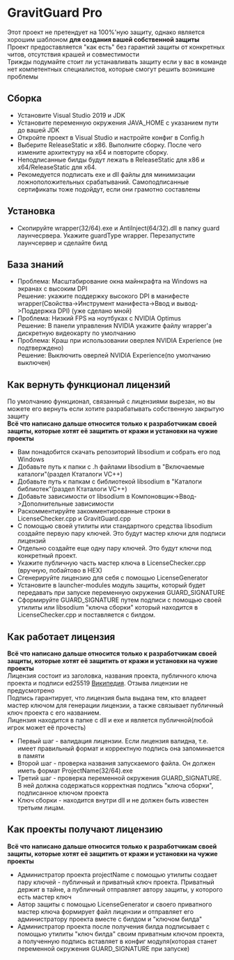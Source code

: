 # GravitGuard Pro
Этот проект не претендует на 100%'ную защиту, однако является хорошим шаблоном **для создания вашей собственной защиты**  
Проект предоставляется "как есть" без гарантий защиты от конкретных читов, отсутствия крашей и совместимости  
Трижды подумайте стоит ли устанавливать защиту если у вас в команде нет компетентных специалистов, которые смогут решить возникшие проблемы
## Сборка
- Установите Visual Studio 2019 и JDK
- Установите переменную окружения JAVA_HOME с указанием пути до вашей JDK
- Откройте проект в Visual Studio и настройте конфиг в Config.h
- Выберите ReleaseStatic и x86. Выполните сборку. После чего измените архитектуру на x64 и повторите сборку.
- Неподписанные билды будут лежать в ReleaseStatic для x86 и x64/ReleaseStatic для x64.
- Рекомедуется подписать exe и dll файлы для минимизации ложноположительных срабатываний. Самоподписанные сертификаты тоже подойдут, если они грамотно составлены
## Установка
- Скопируйте wrapper(32/64).exe и AntiInject(64/32).dll в папку guard лаунчесрвера. Укажите guardType wrapper. Перезапустите лаунчсервер и сделайте билд
## База знаний
- Проблема: Масштабирование окна майнкрафта на Windows на экранах с высоким DPI  
Решение: укажите поддержку высокого DPI в манифесте wrapper(Свойства->Инструмент манифеста->Ввод и вывод->Поддержка DPI) (уже сделано мной)
- Проблема: Низкий FPS на ноутбуках с NVIDIA Optimus  
Решение: В панели управления NVIDIA укажите файлу wrapper'a дискретную видеокарту по умолчанию
- Проблема: Краш при использовании оверлея NVIDIA Experience (не подтверждено)  
Решение: Выключить оверлей NVIDIA Experience(по умолчанию выключен)
## Как вернуть функционал лицензий
По умолчанию функционал, связанный с лицензиями вырезан, но вы можете его вернуть если хотите разрабатывать собственную закрытую защиту  
**Всё что написано дальше относится только к разработчикам своей защиты, которые хотят её защитить от кражи и установки на чужие проекты**
- Вам понадобится скачать репозиторий libsodium и собрать его под Windows
- Добавьте путь к папки с .h файлами libsodium в "Включаемые каталоги"(раздел Ктаталоги VC++)
- Добавьте путь к папкам с библиотекой libsodium в "Каталоги библиотек"(раздел Ктаталоги VC++)
- Добавьте зависимости от libsodium в Компоновщик->Ввод->Дополнительные зависимости
- Раскомментируйте закомментированные строки в LicenseChecker.cpp и GravitGuard.cpp
- С помощью своей утилиты или стандартного средства libsodium создайте первую пару ключей. Это будут мастер ключи для подписи лицензий
- Отдельно создайте еще одну пару ключей. Это будут ключи под конкретный проект.
- Укажите публичную часть мастер ключа в LicenseChecker.cpp (вручную, побайтово в HEX)
- Сгенерируйте лицензию для себя с помощью LicenseGenerator
- Установите в launcher-modules модуль защиты, который будет передавать при запуске переменную окружения GUARD_SIGNATURE
- Сформируйте GUARD_SIGNATURE путем подписи с помощью своей утилиты или libsodium "ключа сборки" который находится в LicenseChecker.cpp и поставляется с билдом.
## Как работает лицензия
**Всё что написано дальше относится только к разработчикам своей защиты, которые хотят её защитить от кражи и установки на чужие проекты**  
Лицензия состоит из заголовка, названия проекта, публичного ключа проекта и подписи ed25519 [Википедия](https://ru.wikipedia.org/wiki/EdDSA). Отзыва лицензии не предусмотрено  
Подпись гарантирует, что лицензия была выдана тем, кто владеет мастер ключом для генерации лицензии, а также связывает публичный ключ проекта с его названием.  
Лицензия находится в папке с dll и exe и является публичной(любой игрок может её прочесть)
- Первый шаг - валидация лицензии. Если лицензия валидна, т.е. имеет правильный формат и корректную подпись она запоминается в памяти
- Второй шаг - проверка названия запускаемого файла. Он должен иметь формат ProjectName(32/64).exe
- Третий шаг - проверка переменной окружения GUARD_SIGNATURE. В ней должна содержаться корректная подпись "ключа сборки", подписанное ключом проекта
- Ключ сборки - находится внутри dll и не должен быть известен третьим лицам.
## Как проекты получают лицензию
**Всё что написано дальше относится только к разработчикам своей защиты, которые хотят её защитить от кражи и установки на чужие проекты**  
- Администратор проекта projectName с помощью утилиты создает пару ключей - публичный и приватный ключ проекта. Приватный держит в тайне, а публичный отправляет автору защиты, у которого есть мастер ключ
- Автор защиты с помощью LicenseGenerator и своего приватного мастер ключа формирует файл лицензии и отправляет его администратору проекта вместе с билдом и "ключом билда"
- Администратор проекта после получения билда подписывает с помощью утилиты "ключ билда" своим приватным ключом проекта, а полученную подпись вставляет в конфиг модуля(которая станет переменной окружения GUARD_SIGNATURE при запуске)
